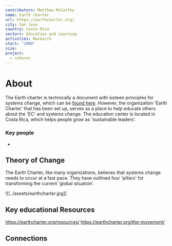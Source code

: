 ```yaml
---
contributors: Matthew McCarthy
name: Earth charter
url: https://earthcharter.org/
city: San Jose
country: Costa Rica
sectors: Education and Learning
activities: Research
start: "2000"
size: 
project:
  - cohere+
---
```


# About 

The Earth charter is technically a document with sixteen principles for systems change, which can be [found here](https://earthcharter.org/read-the-earth-charter/). However, the organization 'Earth Charter' that has been set up, serves as a place to help educate others about the 'EC' and systems change. The education center is located in Costa Rica, which helps people grow as 'sustainable leaders'.
### Key people 

- 
## Theory of Change 

The Earth Charter, like many organizations, believes that systems change needs to occur at a fast pace. They have outlined four 'pillars' for transforming the current 'global situation'.

![[../assets/earthcharter.jpg]]

## Key educational Resources 

https://earthcharter.org/resources/
https://earthcharter.org/the-movement/
## Connections 

